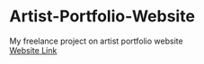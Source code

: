 # Artist-Portfolio-Website
My freelance project on artist portfolio website <br>
<a href="artistbharati.in"> Website Link </a>
